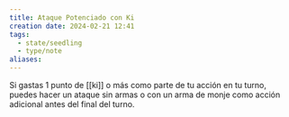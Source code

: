 ```yaml
---
title: Ataque Potenciado con Ki
creation date: 2024-02-21 12:41
tags:
  - state/seedling
  - type/note
aliases:
---
```

Si gastas 1 punto de [[ki]] o más como parte de tu acción en tu turno, puedes hacer un ataque sin armas o con un arma de monje como acción adicional antes del final del turno.

